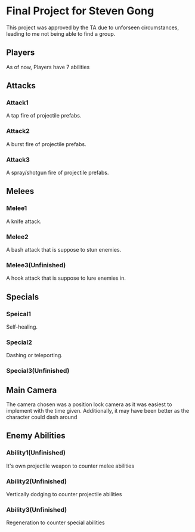 # Final Project for Steven Gong

This project was approved by the TA due to unforseen circumstances, leading to me not being able to find a group. 

## Players

As of now, Players have 7 abilities

## Attacks

### Attack1

A tap fire of projectile prefabs. 

### Attack2

A burst fire of projectile prefabs.

### Attack3

A spray/shotgun fire of projectile prefabs.

## Melees

### Melee1

A knife attack.

### Melee2

A bash attack that is suppose to stun enemies.

### Melee3(Unfinished)

A hook attack that is suppose to lure enemies in.

## Specials

### Speical1

Self-healing.

### Special2

Dashing or teleporting.

### Special3(Unfinished)

## Main Camera

The camera chosen was a position lock camera as it was easiest to implement with the time given. 
Additionally, it may have been better as the character could dash around

## Enemy Abilities

### Ability1(Unfinished)

It's own projectile weapon to counter melee abilities

### Ability2(Unfinished)

Vertically dodging to counter projectile abilities

### Ability3(Unfinished)

Regeneration to counter special abilities


